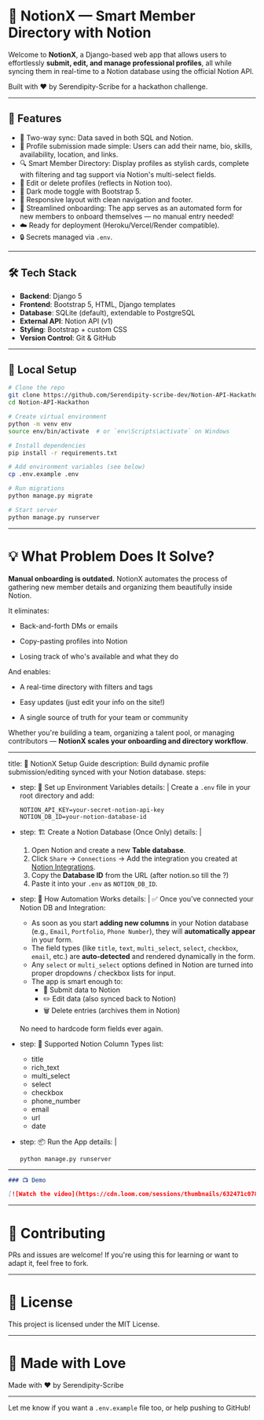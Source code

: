 # 🧠 NotionX — Smart Member Directory with Notion

Welcome to **NotionX**, a Django-based web app that allows users to effortlessly **submit, edit, and manage professional profiles**, all while syncing them in real-time to a Notion database using the official Notion API.

Built with ❤️ by Serendipity-Scribe for a hackathon challenge.

---

## 🚀 Features

- 🔗 Two-way sync: Data saved in both SQL and Notion.
- 📄 Profile submission made simple: Users can add their name, bio, skills, availability, location, and links.
- 🔍 Smart Member Directory: Display profiles as stylish cards, complete with filtering and tag support via Notion's multi-select fields.
- 📝 Edit or delete profiles (reflects in Notion too).
- 🌙 Dark mode toggle with Bootstrap 5.
- 🧭 Responsive layout with clean navigation and footer.
- 🔄 Streamlined onboarding: The app serves as an automated form for new members to onboard themselves — no manual entry needed!
- ☁️ Ready for deployment (Heroku/Vercel/Render compatible).
- 🔒 Secrets managed via `.env`.

---

## 🛠️ Tech Stack

- **Backend**: Django 5
- **Frontend**: Bootstrap 5, HTML, Django templates
- **Database**: SQLite (default), extendable to PostgreSQL
- **External API**: Notion API (v1)
- **Styling**: Bootstrap + custom CSS
- **Version Control**: Git & GitHub

---

## 🧪 Local Setup

```bash
# Clone the repo
git clone https://github.com/Serendipity-scribe-dev/Notion-API-Hackathon.git
cd Notion-API-Hackathon

# Create virtual environment
python -m venv env
source env/bin/activate  # or `env\Scripts\activate` on Windows

# Install dependencies
pip install -r requirements.txt

# Add environment variables (see below)
cp .env.example .env

# Run migrations
python manage.py migrate

# Start server
python manage.py runserver
```

---

# 💡 What Problem Does It Solve?

**Manual onboarding is outdated.**
NotionX automates the process of gathering new member details and organizing them beautifully inside Notion.

It eliminates:

- Back-and-forth DMs or emails

- Copy-pasting profiles into Notion

- Losing track of who's available and what they do

And enables:

- A real-time directory with filters and tags

- Easy updates (just edit your info on the site!)

- A single source of truth for your team or community

Whether you're building a team, organizing a talent pool, or managing contributors — **NotionX scales your onboarding and directory workflow**.

---

title: 🚀 NotionX Setup Guide
description: Build dynamic profile submission/editing synced with your Notion database.
steps:

- step: 🔐 Set up Environment Variables
  details: |
  Create a `.env` file in your root directory and add:

  ```env
  NOTION_API_KEY=your-secret-notion-api-key
  NOTION_DB_ID=your-notion-database-id
  ```

- step: 🏗️ Create a Notion Database (Once Only)
  details: |

  1. Open Notion and create a new **Table database**.
  2. Click `Share` → `Connections` → Add the integration you created at [Notion Integrations](https://www.notion.so/my-integrations).
  3. Copy the **Database ID** from the URL (after notion.so till the ?)
  4. Paste it into your `.env` as `NOTION_DB_ID`.

- step: 🧠 How Automation Works
  details: |
  ✅ Once you've connected your Notion DB and Integration:

  - As soon as you start **adding new columns** in your Notion database (e.g., `Email`, `Portfolio`, `Phone Number`), they will **automatically appear** in your form.
  - The field types (like `title`, `text`, `multi_select`, `select`, `checkbox`, `email`, etc.) are **auto-detected** and rendered dynamically in the form.
  - Any `select` or `multi_select` options defined in Notion are turned into proper dropdowns / checkbox lists for input.
  - The app is smart enough to:
    - 📝 Submit data to Notion
    - ✏️ Edit data (also synced back to Notion)
    - 🗑️ Delete entries (archives them in Notion)

  No need to hardcode form fields ever again.

- step: 🔁 Supported Notion Column Types
  list:

  - title
  - rich_text
  - multi_select
  - select
  - checkbox
  - phone_number
  - email
  - url
  - date

- step: 📦 Run the App
  details: |
  ```
  python manage.py runserver
  ```

---

```markdown
### 📺 Demo

[![Watch the video](https://cdn.loom.com/sessions/thumbnails/632471c078dc47e7acd41f063dc0c12c-dd7f367267937079-full-play.gif)](https://www.loom.com/share/632471c078dc47e7acd41f063dc0c12c)
```

---

# 🤝 Contributing

PRs and issues are welcome! If you're using this for learning or want to adapt it, feel free to fork.

---

# 📜 License

This project is licensed under the MIT License.

---

# 💖 Made with Love

Made with ❤️ by Serendipity-Scribe

---

Let me know if you want a `.env.example` file too, or help pushing to GitHub!

